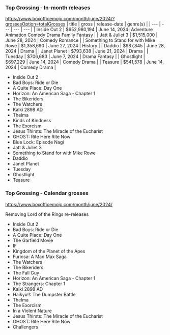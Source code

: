### Top Grossing - In-month releases
https://www.boxofficemojo.com/month/june/2024/?grossesOption=totalGrosses
| title | gross | release-date | genre(s) |
| --- | --- | --- | --- |
| Inside Out 2 | $652,980,194 | June 14, 2024| Adventure Animation Comedy Drama Family Fantasy |
| Jatt & Juliet 3 | $1,515,000 | June 28, 2024 | Comedy Romance |
| Something to Stand for with Mike Rowe | $1,358,690 | June 27, 2024 | History |
| Daddio | $987,845 | June 28, 2024 | Drama |
| Janet Planet | $793,638 | June 21, 2024 | Drama |
| Tuesday | $706,683 | June 7, 2024 | Drama Fantasy |
| Ghostlight | $697,229 | June 14, 2024 | Comedy Drama |
| Teasure | $541,578 | June 14, 2024 | Comedy Drama |
- Inside Out 2
- Bad Boys: Ride or Die
- A Quite Place: Day One
- Horizon: An American Saga - Chapter 1
- The Bikeriders
- The Watchers
- Kalki 2898 AD
- Thelma
- Kinds of Kindness
- The Exorcism
- Jesus Thirsts: The Miracle of the Eucharist
- GHOST: Rite Here Rite Now
- Blue Lock: Episode Nagi
- Jatt & Juliet 3
- Something to Stand for with Mike Rowe
- Daddio
- Janet Planet
- Tuesday
- Ghostlight
- Teasure

### Top Grossing - Calendar grosses
https://www.boxofficemojo.com/month/june/2024/

Removing Lord of the Rings re-releases
- Inside Out 2
- Bad Boys: Ride or Die
- A Quite Place: Day One
- The Garfield Movie
- IF
- Kingdom of the Planet of the Apes
- Furiosa: A Mad Max Saga
- The Watchers
- The Bikeriders
- The Fall Guy
- Horizon: An American Saga - Chapter 1
- The Strangers: Chapter 1
- Kalki 2898 AD
- Haikyu!!: The Dumpster Battle
- Thelma
- The Exorcism
- In a Violent Nature
- Jesus Thirsts: The Miracle of the Eucharist
- GHOST: Rite Here Rite Now
- Challengers